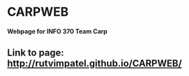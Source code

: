 # CARPWEB

#### Webpage for INFO 370 Team Carp

## Link to page: http://rutvimpatel.github.io/CARPWEB/
